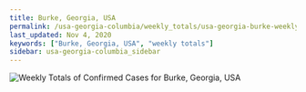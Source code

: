 ```yaml
---
title: Burke, Georgia, USA
permalink: /usa-georgia-columbia/weekly_totals/usa-georgia-burke-weekly_totals.html
last_updated: Nov 4, 2020
keywords: ["Burke, Georgia, USA", "weekly totals"]
sidebar: usa-georgia-columbia_sidebar
---
```


![Weekly Totals of Confirmed Cases for Burke, Georgia, USA](/covid_tracker/images/graphs/usa-georgia-burke-weekly_totals_graph.png)
